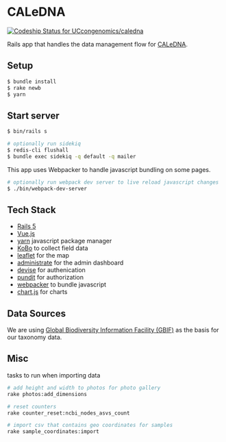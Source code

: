 # CALeDNA

[ ![Codeship Status for UCcongenomics/caledna](https://app.codeship.com/projects/9d8e7c50-8a26-0136-e0af-1ac6b3aaffd6/status?branch=master)](https://app.codeship.com/projects/303212)

Rails app that handles the data management flow for [CALeDNA](http://ucedna.com).

## Setup

```bash
$ bundle install
$ rake newb
$ yarn
```

## Start server

```bash
$ bin/rails s

# optionally run sidekiq
$ redis-cli flushall
$ bundle exec sidekiq -q default -q mailer
```

This app uses Webpacker to handle javascript bundling on some pages.

```bash
# optionally run webpack dev server to live reload javascript changes
$ ./bin/webpack-dev-server
```

## Tech Stack

- [Rails 5](http://rubyonrails.org)
- [Vue.js](https://vuejs.org)
- [yarn](https://yarnpkg.com/en/) javascript package manager
- [KoBo](http://www.kobotoolbox.org) to collect field data
- [leaflet](http://leafletjs.com) for the map
- [administrate](https://github.com/thoughtbot/administrate) for the admin dashboard
- [devise](https://github.com/plataformatec/devise) for authenication
- [pundit](https://github.com/varvet/pundit) for authorization
- [webpacker](https://github.com/rails/webpacker) to bundle javascript
- [chart.js](http://chartjs.org) for charts

## Data Sources

We are using [Global Biodiversity Information Facility (GBIF)](http://gbif.org) as
the basis for our taxonomy data.

## Misc

tasks to run when importing data

```bash
# add height and width to photos for photo gallery
rake photos:add_dimensions

# reset counters
rake counter_reset:ncbi_nodes_asvs_count

# import csv that contains geo coordinates for samples
rake sample_coordinates:import
```
